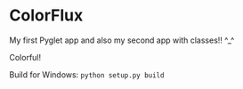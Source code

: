 # ColorFlux
My first Pyglet app and also my second app with classes!! ^_^

Colorful!

Build for Windows:
`python setup.py build`

